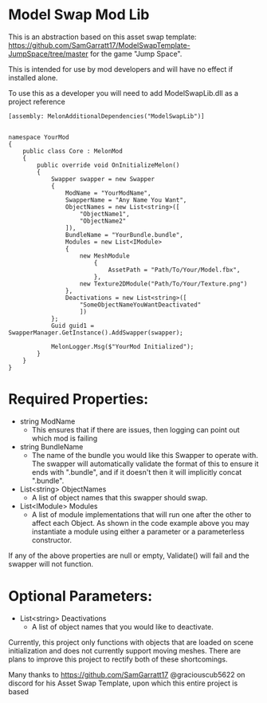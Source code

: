 # Model Swap Mod Lib

This is an abstraction based on this asset swap template: https://github.com/SamGarratt17/ModelSwapTemplate-JumpSpace/tree/master for the game "Jump Space".

This is intended for use by mod developers and will have no effect if installed alone.

To use this as a developer you will need to add ModelSwapLib.dll as a project reference

```
[assembly: MelonAdditionalDependencies("ModelSwapLib")]


namespace YourMod
{
    public class Core : MelonMod
    {
        public override void OnInitializeMelon()
        {
            Swapper swapper = new Swapper
            {
                ModName = "YourModName",
                SwapperName = "Any Name You Want",
                ObjectNames = new List<string>([
                    "ObjectName1",
                    "ObjectName2"
                ]),
                BundleName = "YourBundle.bundle",
                Modules = new List<IModule>
                {
                    new MeshModule
                        {
                            AssetPath = "Path/To/Your/Model.fbx",
                        },
                    new Texture2DModule("Path/To/Your/Texture.png")
                },
                Deactivations = new List<string>([
                    "SomeObjectNameYouWantDeactivated"
                    ])
            };
            Guid guid1 = SwapperManager.GetInstance().AddSwapper(swapper);
            
            MelonLogger.Msg($"YourMod Initialized");
        }
    }
}
```

# Required Properties:
- string ModName
  - This ensures that if there are issues, then logging can point out which mod is failing
- string BundleName
  - The name of the bundle you would like this Swapper to operate with. The swapper will automatically validate the format of this to ensure it ends with ".bundle", and if it doesn't then it will implicitly concat ".bundle". 
- List&lt;string&gt; ObjectNames
  - A list of object names that this swapper should swap.
- List&lt;IModule&gt; Modules
  - A list of module implementations that will run one after the other to affect each Object. As shown in the code example above you may instantiate a module using either a parameter or a parameterless constructor.

If any of the above properties are null or empty, Validate() will fail and the swapper will not function.

# Optional Parameters:
- List&lt;string&gt; Deactivations
  - A list of object names that you would like to deactivate.

Currently, this project only functions with objects that are loaded on scene initialization and does not currently support moving meshes. There are plans to improve this project to rectify both of these shortcomings.

Many thanks to https://github.com/SamGarratt17 @graciouscub5622 on discord for his Asset Swap Template, upon which this entire project is based
